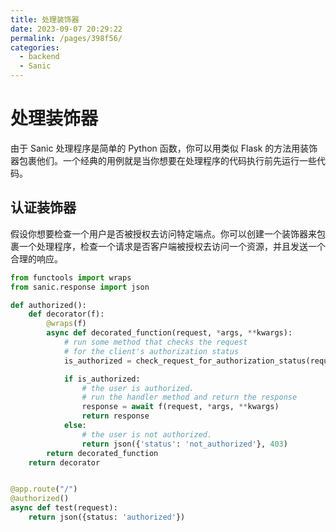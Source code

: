 ```yaml
---
title: 处理装饰器
date: 2023-09-07 20:29:22
permalink: /pages/398f56/
categories:
  - backend
  - Sanic
---
```

# 处理装饰器

由于 Sanic 处理程序是简单的 Python 函数，你可以用类似 Flask 的方法用装饰器包裹他们。一个经典的用例就是当你想要在处理程序的代码执行前先运行一些代码。

## 认证装饰器

假设你想要检查一个用户是否被授权去访问特定端点。你可以创建一个装饰器来包裹一个处理程序，检查一个请求是否客户端被授权去访问一个资源，并且发送一个合理的响应。

```python
from functools import wraps
from sanic.response import json

def authorized():
    def decorator(f):
        @wraps(f)
        async def decorated_function(request, *args, **kwargs):
            # run some method that checks the request
            # for the client's authorization status
            is_authorized = check_request_for_authorization_status(request)

            if is_authorized:
                # the user is authorized.
                # run the handler method and return the response
                response = await f(request, *args, **kwargs)
                return response
            else:
                # the user is not authorized.
                return json({'status': 'not_authorized'}, 403)
        return decorated_function
    return decorator


@app.route("/")
@authorized()
async def test(request):
    return json({status: 'authorized'})
```
